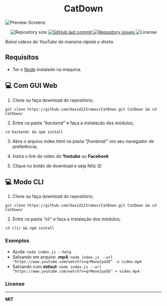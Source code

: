 <h1 align="center">CatDown</h1>

![Preview-Screens](https://i.imgur.com/Wm53yXe.png)

<p align="center">
  	<img alt="Repository size" src="https://img.shields.io/github/repo-size/david123ramos/CatDown">
  	<a href="https://github.com/david123ramos/CatDown/commits/master">
    	<img alt="GitHub last commit" src="https://img.shields.io/github/last-commit/david123ramos/CatDown">
  	</a>
  	<a href="https://github.com/acidiney/buscador-ao/issues">
    	<img alt="Repository issues" src="https://img.shields.io/github/issues/david123ramos/CatDown">
  	</a>
  	<img alt="License" src="https://img.shields.io/badge/license-MIT-brightgreen">
</p>

*Baixa videos do YouTube de maneira rápida e direta.*

## Requisitos

- Ter o [Node](https://nodejs.org/en/) instalado na máquina.

## 💻 Com GUI Web

1. Clone ou faça download do repositório;
```
git clone https://github.com/david123ramos/CatDown.git CatDown && cd CatDown/
```

2. Entre na pasta *"backend"* e faça a instalação dos módulos;
```
cd backend/ && npm install
```

3. Abra o arquivo index.html na pasta *"frontend/"* em seu navegador de preferência;

4. Insira o link do vídeo do **Youtube** ou **Facebook**

5. Clique no botão de download e seja feliz 😊

## 💻 Modo CLI

1. Clone ou faça download do repositório;
```
git clone https://github.com/david123ramos/CatDown.git CatDown && cd CatDown/
```

2. Entre na pasta *"cli"* e faça a instalação dos módulos;
```
cd cli/ && npm install
```

### Exemplos
 - Ajuda: ``node index.js --help``
 - Salvando em arquivo **.mp4**:  ``node index.js --url "https://www.youtube.com/watch?v=qrMwxe2ya5E" -o video.mp4``
 - Salvando com **stdout**: ``node index.js --url "https://www.youtube.com/watch?v=qrMwxe2ya5E" > video.mp4``
 
### License
----

**MIT**
